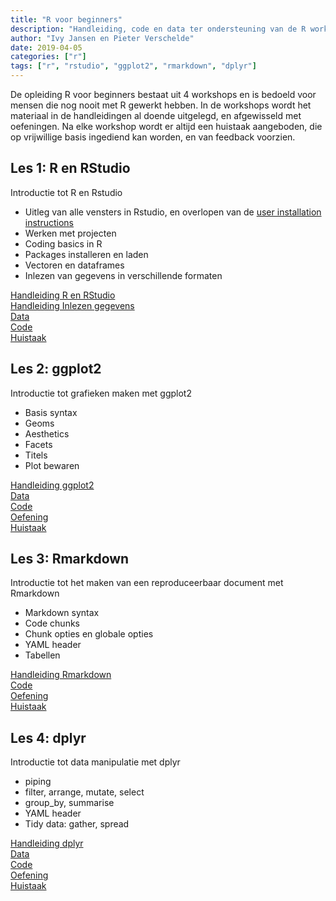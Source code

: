```yaml
---
title: "R voor beginners"
description: "Handleiding, code en data ter ondersteuning van de R workshop voor beginners"
author: "Ivy Jansen en Pieter Verschelde"
date: 2019-04-05
categories: ["r"]
tags: ["r", "rstudio", "ggplot2", "rmarkdown", "dplyr"]
---
```


De opleiding R voor beginners bestaat uit 4 workshops en is bedoeld voor mensen die nog nooit met R gewerkt hebben. In de workshops wordt het materiaal in de handleidingen al doende uitgelegd, en afgewisseld met oefeningen. Na elke workshop wordt er altijd een huistaak aangeboden, die op vrijwillige basis ingediend kan worden, en van feedback voorzien.




## Les 1: R en RStudio

Introductie tot R en Rstudio

- Uitleg van alle vensters in Rstudio, en overlopen van de [user installation instructions](https://inbo.github.io/tutorials/installation/user/user_install_rstudio/)
- Werken met projecten
- Coding basics in R
- Packages installeren en laden
- Vectoren en dataframes
- Inlezen van gegevens in verschillende formaten

[Handleiding R en RStudio](https://inbo.github.io/tutorials/tutorials/r_beginners/Les1/Scripts/Les1_R_en_RStudio.pdf)  
[Handleiding Inlezen gegevens](https://inbo.github.io/tutorials/tutorials/r_beginners/Les1/Scripts/Les1b_data_inlezen.pdf)   
[Data](https://github.com/inbo/tutorials/tree/master/content/tutorials/r_beginners/Les1/data)  
[Code](https://github.com/inbo/tutorials/blob/master/content/tutorials/r_beginners/Les1/Scripts/Les1b_Data_inlezen_Vereenvoudigd.R)  
[Huistaak](https://inbo.github.io/tutorials/tutorials/r_beginners/Les1/Scripts/Les1_huistaak.pdf)




## Les 2: ggplot2

Introductie tot grafieken maken met ggplot2

- Basis syntax
- Geoms
- Aesthetics
- Facets
- Titels
- Plot bewaren

[Handleiding ggplot2](https://inbo.github.io/tutorials/tutorials/r_beginners/Les2/Scripts/Les2_ggplot.pdf)  
[Data](https://github.com/inbo/tutorials/tree/master/content/tutorials/r_beginners/Les2/data)  
[Code](https://github.com/inbo/tutorials/blob/master/content/tutorials/r_beginners/Les2/Scripts/Les2_ggplot.R)  
[Oefening](https://inbo.github.io/tutorials/tutorials/r_beginners/Les2/Scripts/Les2_oefening.pdf)  
[Huistaak](https://inbo.github.io/tutorials/tutorials/r_beginners/Les2/Scripts/Les2_huistaak.pdf)  




## Les 3: Rmarkdown

Introductie tot het maken van een reproduceerbaar document met Rmarkdown

- Markdown syntax
- Code chunks
- Chunk opties en globale opties
- YAML header
- Tabellen

[Handleiding Rmarkdown](https://inbo.github.io/tutorials/tutorials/r_beginners/Les3/Scripts/Les3_Rmarkdown.pdf)  
[Code](https://github.com/inbo/tutorials/blob/master/content/tutorials/r_beginners/Les3/Scripts/OmtezettenTekst.txt)  
[Oefening](https://github.com/inbo/tutorials/blob/master/content/tutorials/r_beginners/Les3/Scripts/OmtezettenTekst.html)  
[Huistaak](https://inbo.github.io/tutorials/tutorials/r_beginners/Les3/Scripts/Les3_huistaak.pdf)  




## Les 4: dplyr

Introductie tot data manipulatie met dplyr

- piping
- filter, arrange, mutate, select
- group_by, summarise
- YAML header
- Tidy data: gather, spread

[Handleiding dplyr](https://inbo.github.io/tutorials/tutorials/r_beginners/Les4/Scripts/Les4_dplyr.pdf)  
[Data](https://github.com/inbo/tutorials/tree/master/content/tutorials/r_beginners/Les4/data)  
[Code](https://github.com/inbo/tutorials/blob/master/content/tutorials/r_beginners/Les4/Scripts/Les4_dplyr.R)  
[Oefening](https://inbo.github.io/tutorials/tutorials/r_beginners/Les4/Scripts/Les4_oefening.pdf)  
[Huistaak](https://inbo.github.io/tutorials/tutorials/r_beginners/Les4/Scripts/Les4_huistaak.pdf)  
